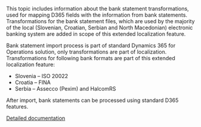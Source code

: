 This topic includes information about the bank statement transformations, used for mapping D365 fields with the information from bank statements. Transformations for the bank statement files, which are used by the majority of the local (Slovenian, Croatian, Serbian and North Macedonian) electronic banking system are added in scope of this extended localization feature.

Bank statement import process is part of standard Dynamics 365 for Operations solution, only transformations are part of localization. Transformations for following bank formats are part of this extended localization feature:

-	Slovenia – ISO 20022
-	Croatia – FINA
-	Serbia – Assecco (Pexim) and HalcomRS

After import, bank statements can be processed using standard D365 features.

[Detailed documentation](https://adacta.sharepoint.com/:w:/r/sites/ERP-Product-Development/Shared%20Documents/D365FO%20Localization%20documentation/D365O%20ext%20LOC%20Company%20bank%20account%20(customers%20and%20vendors).docx?d=wb79c4fe1e75a4472a8219c19584621e2&csf=1&e=woygzq)
